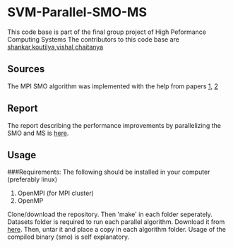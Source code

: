 # SVM-Parallel-SMO-MS
This code base is part of the final group project of High Peformance Computing Systems
The contributors to this code base are [shankar](https://github.com/shankar1224),[koutilya](https://github.com/koutilya40192),[vishal](https://github.com/kkvishal01),[chaitanya](https://github.com/chaituNova)

## Sources
The MPI SMO algorithm was implemented with the help from papers [1](http://keerthis.com/parallel_SMO_IEEE.pdf), [2](http://web.cs.iastate.edu/~honavar/keerthi-svm.pdf)

## Report
The report describing the performance improvements by parallelizing the SMO and MS is [here](https://drive.google.com/open?id=0B2Shb2I8kvJPeUZwaWZkWElkOGc).

## Usage
###Requirements:
The following should be installed in your computer (preferably linux)
1) OpenMPI (for MPI cluster)
2) OpenMP 

Clone/download the repository. Then 'make' in each folder seperately.
Datasets folder is required to run each parallel algorithm. Download it from [here](https://drive.google.com/open?id=0B2Shb2I8kvJPU2kxUHphNEtUWjg). 
Then, untar it and place a copy in each algorithm folder. 
Usage of the compiled binary (smo) is self explanatory.
